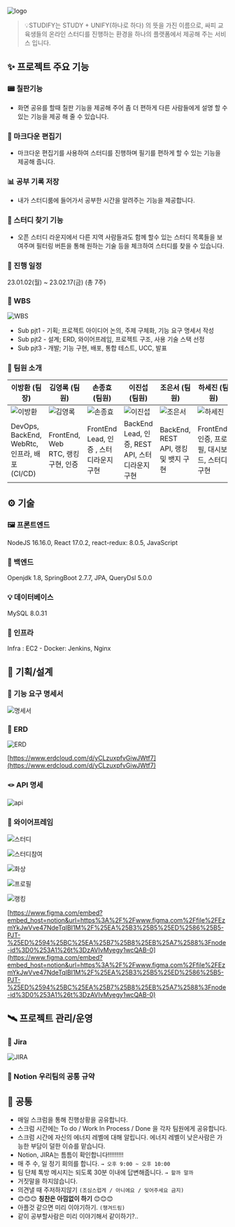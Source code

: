 ![logo](https://i.imgur.com/OSABhHU.png)

>💡STUDIFY는
> STUDY + UNIFY(하나로 하다) 의 뜻을 가진 이름으로,
> 싸피 교육생들의 온라인 스터디를 진행하는 환경을
> 하나의 플랫폼에서 제공해 주는 서비스 입니다. 


## ✨ 프로젝트 주요 기능

### 📟 칠판기능

- 화면 공유를 할때 칠판 기능을 제공해 주어 좀 더 편하게 다른 사람들에게 설명 할 수 있는 기능을 제공 해 줄 수 있습니다.

### 📖 마크다운 편집기

- 마크다운 편집기를 사용하여 스터디를 진행하며 필기를 편하게 할 수 있는 기능을 제공해 줍니다.

### 📊 공부 기록 저장

- 내가 스터디룸에 들어가서 공부한 시간을 알려주는 기능을 제공합니다.

### 🔎 스터디 찾기 기능

- 오픈 스터디 라운지에서 다른 지역 사람들과도 함께 할수 있는 스터디 목록들을 보여주며 필터링 버튼을 통해 원하는 기술 등을 체크하여 스터디를 찾을 수 있습니다.

### 📆 진행 일정

23.01.02(월) ~ 23.02.17(금) (총 7주)

### 📅 WBS

![WBS](https://i.imgur.com/IQHdeES.png)

- Sub pjt1 - 기획; 프로젝트 아이디어 논의, 주제 구체화, 기능 요구 명세서 작성
- Sub pjt2 - 설계; ERD, 와이어프레임, 프로젝트 구조, 사용 기술 스택 선정
- Sub pjt3 - 개발; 기능 구현, 배포, 통합 테스트, UCC, 발표

### 🤝 팀원 소개

| 이방환 (팀장) | 김영록 (팀원) | 손종효 (팀원) | 이진섭 (팀원) | 조은서 (팀원) | 하세진 (팀원) |
| --- | --- | --- | --- | --- | --- |
| ![이방환](https://i.imgur.com/kCc3ELw.png) | ![김영록](https://i.imgur.com/3k6P4XK.jpg) | ![손종효](https://i.imgur.com/FNJLQeO.jpg) | ![이진섭](https://i.imgur.com/QwPFNmo.jpg) | ![조은서](https://i.imgur.com/aMyD3ia.jpg) | ![하세진](https://i.imgur.com/7ROLcFG.jpg) |
| DevOps, BackEnd, WebRtc, 인프라, 배포(CI/CD) | FrontEnd, Web RTC, 랭킹 구현, 인증 | FrontEnd Lead, 인증 , 스터디라운지 구현 | BackEnd Lead, 인증, REST API, 스터디라운지 구현 | BackEnd, REST API, 랭킹 및 뱃지 구현 | FrontEnd, 인증, 프로필, 대시보드, 스터디 구현 |

## ⚙ 기술

### 🖼 프론트엔드

NodeJS 16.16.0, React 17.0.2, react-redux: 8.0.5, JavaScript

### 📡 백엔드

Openjdk 1.8, SpringBoot 2.7.7, JPA, QueryDsl 5.0.0

### 💡 데이터베이스

MySQL 8.0.31

### 🌳 인프라

Infra : EC2 - Docker: Jenkins, Nginx

## 💼 기획/설계

### 📑 기능 요구 명세서

![명세서](https://i.imgur.com/8avjCFO.png)

### 💾 ERD

![ERD](https://i.imgur.com/a8a5nZ1.png)

[https://www.erdcloud.com/d/yCLzuxpfvGiwJWtf7](https://www.erdcloud.com/d/yCLzuxpfvGiwJWtf7)

### 🪢 API 명세

![api](https://i.imgur.com/3M8FgOj.png)

### 🧩 와이어프레임

![스터디](https://i.imgur.com/yWuMUQz.jpg)

![스터디참여](https://i.imgur.com/jYGM6OQ.png)

![화상](https://i.imgur.com/px9GnKn.png)

![프로필](https://i.imgur.com/XJMzAXM.png)

![랭킹](https://i.imgur.com/LQQfq87.png)

[https://www.figma.com/embed?embed_host=notion&url=https%3A%2F%2Fwww.figma.com%2Ffile%2FEzmYkJwVve47NdeTqIBI1M%2F%25EA%25B3%25B5%25ED%2586%25B5-PJT-%25ED%2594%25BC%25EA%25B7%25B8%25EB%25A7%2588%3Fnode-id%3D0%253A1%26t%3DzAVIvMyegy1wcQAB-0](https://www.figma.com/embed?embed_host=notion&url=https%3A%2F%2Fwww.figma.com%2Ffile%2FEzmYkJwVve47NdeTqIBI1M%2F%25EA%25B3%25B5%25ED%2586%25B5-PJT-%25ED%2594%25BC%25EA%25B7%25B8%25EB%25A7%2588%3Fnode-id%3D0%253A1%26t%3DzAVIvMyegy1wcQAB-0)

## 🛰 프로젝트 관리/운영

### 📢 Jira

![JIRA](https://i.imgur.com/TKy7dFa.png)

### 🧾 Notion 우리팀의 공통 규약

## 🔴 공통

- 매일 스크럼을 통해 진행상황을 공유합니다.
- 스크럼 시간에는 To do / Work In Process / Done 을 각자 팀원에게 공유합니다.
- 스크럼 시간에 자신의 에너지 레벨에 대해 알립니다. 에너지 레벨이 낮은사람은 가능한 부담이 덜한 이슈를 맡습니다.
- Notion, JIRA는 틈틈이 확인합니다!!!!!!!!!
- 매 주 수, 일 정기 회의를 합니다.  `→ 오후 9:00 ~ 오후 10:00`
- 팀 단체 톡방 메시지는 되도록 30분 이내에 답변해줍니다. `→ 할까 말까`
- 거짓말을 하지않습니다.
- 의견낼 때 주저하지않기 `(조심스럽게 / 아니에요 / 잊어주세요 금지)`
- 😊😊😊 **칭찬은 아낌없이 하기** 😊😊😊
- 아플것 같으면 미리 이야기하기. `(챙겨드림)`
- 같이 공부할사람은 미리 이야기해서 같이하기?..

